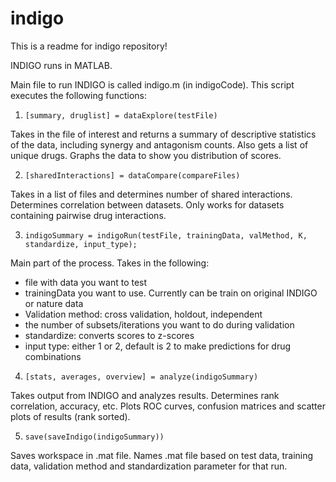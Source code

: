 # indigo
This is a readme for indigo repository!

INDIGO runs in MATLAB.

Main file to run INDIGO is called indigo.m (in indigoCode). This script executes the following functions:

1. `[summary, druglist] = dataExplore(testFile)`

Takes in the file of interest and returns a summary of descriptive statistics of the data, including synergy and antagonism counts. Also gets a list of unique drugs. Graphs the data to show you distribution of scores.

2. `[sharedInteractions] = dataCompare(compareFiles)`

Takes in a list of files and determines number of shared interactions. Determines correlation between datasets. Only works for datasets containing pairwise drug interactions.

3. `indigoSummary = indigoRun(testFile, trainingData, valMethod, K, standardize, input_type);`

Main part of the process. Takes in the following:
- file with data you want to test
- trainingData you want to use. Currently can be train on original INDIGO or nature data
- Validation method: cross validation, holdout, independent
- the number of subsets/iterations you want to do during validation
- standardize: converts scores to z-scores
- input type: either 1 or 2, default is 2 to make predictions for drug combinations

4. `[stats, averages, overview] = analyze(indigoSummary)`

Takes output from INDIGO and analyzes results. Determines rank correlation, accuracy, etc. Plots ROC curves, confusion matrices and scatter plots of results (rank sorted).

5. `save(saveIndigo(indigoSummary))`

Saves workspace in .mat file. Names .mat file based on test data, training data, validation method and standardization parameter for that run.
